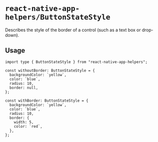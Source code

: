 # `react-native-app-helpers/ButtonStateStyle`

Describes the style of the border of a control (such as a text box or
drop-down).

## Usage

```tsx
import type { ButtonStateStyle } from "react-native-app-helpers";

const withoutBorder: ButtonStateStyle = {
  backgroundColor: `yellow`,
  color: `blue`,
  radius: 10,
  border: null,
};

const withBorder: ButtonStateStyle = {
  backgroundColor: `yellow`,
  color: `blue`,
  radius: 10,
  border: {
    width: 5,
    color: `red`,
  },
};
```

